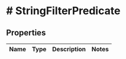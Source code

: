 # # StringFilterPredicate

## Properties

Name | Type | Description | Notes
------------ | ------------- | ------------- | -------------

